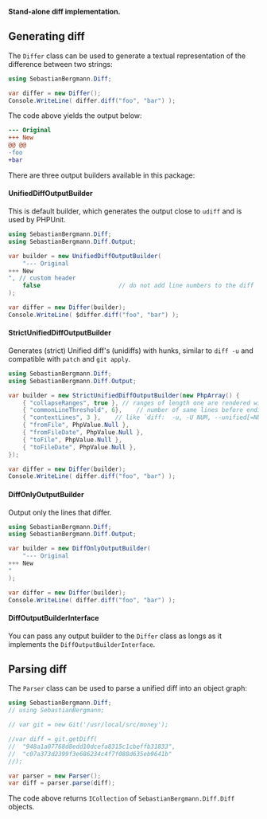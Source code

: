 **Stand-alone diff implementation.**

## Generating diff

The `Differ` class can be used to generate a textual representation of the difference between two strings:

```c#
using SebastianBergmann.Diff;

var differ = new Differ();
Console.WriteLine( differ.diff("foo", "bar") );
```

The code above yields the output below:

```diff
--- Original
+++ New
@@ @@
-foo
+bar
```

There are three output builders available in this package:

#### UnifiedDiffOutputBuilder

This is default builder, which generates the output close to `udiff` and is used by PHPUnit.

```c#
using SebastianBergmann.Diff;
using SebastianBergmann.Diff.Output;

var builder = new UnifiedDiffOutputBuilder(
    "--- Original
+++ New
", // custom header
    false                      // do not add line numbers to the diff 
);

var differ = new Differ(builder);
Console.WriteLine( $differ.diff("foo", "bar") );
```

#### StrictUnifiedDiffOutputBuilder

Generates (strict) Unified diff's (unidiffs) with hunks,
similar to `diff -u` and compatible with `patch` and `git apply`.

```c#
using SebastianBergmann.Diff;
using SebastianBergmann.Diff.Output;

var builder = new StrictUnifiedDiffOutputBuilder(new PhpArray() {
    { "collapseRanges", true }, // ranges of length one are rendered with the trailing `,1`
    { "commonLineThreshold", 6},    // number of same lines before ending a new hunk and creating a new one (if needed)
    { "contextLines", 3 },    // like `diff:  -u, -U NUM, --unified[=NUM]`, for patch/git apply compatibility best to keep at least @ 3
    { "fromFile", PhpValue.Null },
    { "fromFileDate", PhpValue.Null },
    { "toFile", PhpValue.Null },
    { "toFileDate", PhpValue.Null },
});

var differ = new Differ(builder);
Console.WriteLine( differ.diff("foo", "bar") );
```

#### DiffOnlyOutputBuilder

Output only the lines that differ.

```c#
using SebastianBergmann.Diff;
using SebastianBergmann.Diff.Output;

var builder = new DiffOnlyOutputBuilder(
    "--- Original
+++ New
"
);

var differ = new Differ(builder);
Console.WriteLine( differ.diff("foo", "bar") );
```

#### DiffOutputBuilderInterface

You can pass any output builder to the `Differ` class as longs as it implements the `DiffOutputBuilderInterface`. 

## Parsing diff

The `Parser` class can be used to parse a unified diff into an object graph:

```c#
using SebastianBergmann.Diff;
// using SebastianBergmann;

// var git = new Git('/usr/local/src/money');

//var diff = git.getDiff(
//  "948a1a07768d8edd10dcefa8315c1cbeffb31833",
//  "c07a373d2399f3e686234c4f7f088d635eb9641b"
//);

var parser = new Parser();
var diff = parser.parse(diff);
```

The code above returns `ICollection` of `SebastianBergmann.Diff.Diff` objects.
